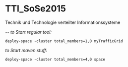 # TTI_SoSe2015

Technik und Technologie verteilter Informationssysteme

--
_to Start regular tool:_

    deploy-space -cluster total_members=1,0 myTrafficGrid
	
_to Start maven stuff:_

    deploy-space -cluster total_members=4,0 space
